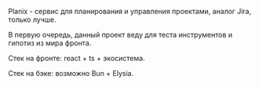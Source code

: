 Planix - сервис для планирования и управления проектами, аналог Jira, только лучше.

В первую очередь, данный проект веду для теста инструментов и гипотиз из мира фронта.

Стек на фронте: react + ts + экосистема.

Стек на бэке: возможно Bun + Elysia.
